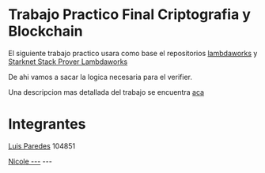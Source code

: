 # Trabajo Practico Final Criptografia y Blockchain


El siguiente trabajo practico usara como base el repositorios [lambdaworks](https://github.com/lambdaclass/lambdaworks) y [Starknet Stack Prover Lambdaworks](https://github.com/lambdaclass/starknet_stack_prover_lambdaworks)

De ahi vamos a sacar la logica necesaria para el verifier.


Una descripcion mas detallada del trabajo se encuentra [aca](https://mis-notas.notion.site/Final-30a1521f0d21498f8ce5488b549103da?pvs=4)


# Integrantes
[Luis Paredes](https://github.com/LuisParedes1) 104851


[Nicole ---](https://github.com/nravesz) ---
